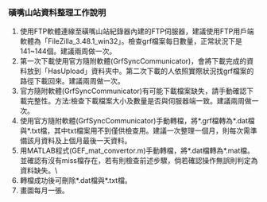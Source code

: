 ### 磺嘴山站資料整理工作說明
1. 使用FTP軟體連線至磺嘴山站紀錄器內建的FTP伺服器，建議使用FTP用戶端軟體為「FileZilla_3.48.1_win32」。檢查grf檔案每日數量，正常狀況下是141~144個。建議兩周做一次。
2. 第一次下載使用官方隨附軟體(GrfSyncCommunicator)，會將下載完成的資料放到「HasUpload」資料夾中。第二次下載的人依照實際狀況找grf檔案的路徑下載回來。建議兩周做一次。
3. 官方隨附軟體(GrfSyncCommunicator)有可能下載檔案缺失，請手動確認下載完整性。方法:檢查下載檔案大小及數量是否與伺服器端一致。建議兩周做一次。
4. 使用官方隨附軟體(GrfSyncCommunicator)手動轉檔，將*.grf檔轉為*.dat檔與*.txt檔，其中txt檔案用不到僅供檢查用。建議一次整理一個月，則每次需準備該月資料及上個月最後一天資料。
5. 用MATLAB程式(GEF_mat_convertor.m)手動轉檔，將*.dat檔轉為*.mat檔。並確認有沒有miss檔存在，若有則檢查前述步驟，倘若確認操作無誤則判定為資料缺失。\
6. 轉檔成功後可刪除*.dat檔與*.txt檔。
7. 畫圖每月一張。
